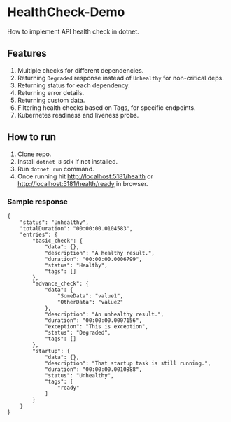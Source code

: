# HealthCheck-Demo
How to implement API health check in dotnet.

## Features
1. Multiple checks for different dependencies.
1. Returning `Degraded` response instead of `Unhealthy` for non-critical deps.
1. Returning status for each dependency.
1. Returning error details.
1. Returning custom data.
1. Filtering health checks based on Tags, for specific endpoints.
1. Kubernetes readiness and liveness probs.

## How to run
1. Clone repo.
1. Install `dotnet 8` sdk if not installed.
1. Run `dotnet run` command.
1. Once running hit [http://localhost:5181/health](`http://localhost:5181/health`) or [http://localhost:5181/health/ready](http://localhost:5181/health/ready) in browser.

### Sample response
```
{
    "status": "Unhealthy",
    "totalDuration": "00:00:00.0104583",
    "entries": {
        "basic_check": {
            "data": {},
            "description": "A healthy result.",
            "duration": "00:00:00.0006799",
            "status": "Healthy",
            "tags": []
        },
        "advance_check": {
            "data": {
                "SomeData": "value1",
                "OtherData": "value2"
            },
            "description": "An unhealthy result.",
            "duration": "00:00:00.0007156",
            "exception": "This is exception",
            "status": "Degraded",
            "tags": []
        },
        "startup": {
            "data": {},
            "description": "That startup task is still running.",
            "duration": "00:00:00.0010888",
            "status": "Unhealthy",
            "tags": [
                "ready"
            ]
        }
    }
}
```